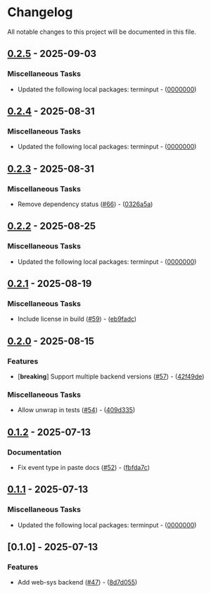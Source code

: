 # Changelog

All notable changes to this project will be documented in this file.

## [0.2.5](https://github.com/aschey/terminput/compare/terminput-web-sys-v0.2.4..terminput-web-sys-v0.2.5) - 2025-09-03

### Miscellaneous Tasks

- Updated the following local packages: terminput - ([0000000](https://github.com/aschey/terminput/commit/0000000))

## [0.2.4](https://github.com/aschey/terminput/compare/terminput-web-sys-v0.2.3..terminput-web-sys-v0.2.4) - 2025-08-31

### Miscellaneous Tasks

- Updated the following local packages: terminput - ([0000000](https://github.com/aschey/terminput/commit/0000000))

## [0.2.3](https://github.com/aschey/terminput/compare/terminput-web-sys-v0.2.2..terminput-web-sys-v0.2.3) - 2025-08-31

### Miscellaneous Tasks

- Remove dependency status ([#66](https://github.com/aschey/terminput/issues/66)) - ([0326a5a](https://github.com/aschey/terminput/commit/0326a5a0c0249a07ec226bfcbb007c00b43db489))

## [0.2.2](https://github.com/aschey/terminput/compare/terminput-web-sys-v0.2.1..terminput-web-sys-v0.2.2) - 2025-08-25

### Miscellaneous Tasks

- Updated the following local packages: terminput - ([0000000](https://github.com/aschey/terminput/commit/0000000))

## [0.2.1](https://github.com/aschey/terminput/compare/terminput-web-sys-v0.2.0..terminput-web-sys-v0.2.1) - 2025-08-19

### Miscellaneous Tasks

- Include license in build ([#59](https://github.com/aschey/terminput/issues/59)) - ([eb9fadc](https://github.com/aschey/terminput/commit/eb9fadc58bb9d8f1ddef2e1d44738257e9c519f0))

## [0.2.0](https://github.com/aschey/terminput/compare/terminput-web-sys-v0.1.2..terminput-web-sys-v0.2.0) - 2025-08-15

### Features

- [**breaking**] Support multiple backend versions ([#57](https://github.com/aschey/terminput/issues/57)) - ([42f49de](https://github.com/aschey/terminput/commit/42f49ded1cd86f91cbb9560c8036cea01a827ea9))

### Miscellaneous Tasks

- Allow unwrap in tests ([#54](https://github.com/aschey/terminput/issues/54)) - ([409d335](https://github.com/aschey/terminput/commit/409d335c51af05f6fa53b7ac6b748d3e60df28ad))

## [0.1.2](https://github.com/aschey/terminput/compare/terminput-web-sys-v0.1.1..terminput-web-sys-v0.1.2) - 2025-07-13

### Documentation

- Fix event type in paste docs ([#52](https://github.com/aschey/terminput/issues/52)) - ([fbfda7c](https://github.com/aschey/terminput/commit/fbfda7cd5e762dd28f9cc5de40be638f755f09c5))

## [0.1.1](https://github.com/aschey/terminput/compare/terminput-web-sys-v0.1.0..terminput-web-sys-v0.1.1) - 2025-07-13

### Miscellaneous Tasks

- Updated the following local packages: terminput - ([0000000](https://github.com/aschey/terminput/commit/0000000))

## [0.1.0] - 2025-07-13

### Features

- Add web-sys backend ([#47](https://github.com/aschey/terminput/issues/47)) - ([8d7d055](https://github.com/aschey/terminput/commit/8d7d055917424fecc5167b6d03cf6267c7d46830))


